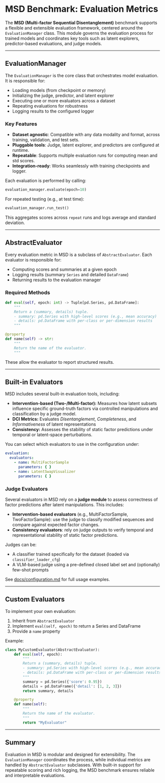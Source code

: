 # MSD Benchmark: Evaluation Metrics

The **MSD (Multi-factor Sequential Disentanglement)** benchmark supports a flexible and extensible evaluation framework, centered around the `EvaluationManager` class. This module governs the evaluation process for trained models and coordinates key tools such as latent explorers, predictor-based evaluations, and judge models.

---

## EvaluationManager

The `EvaluationManager` is the core class that orchestrates model evaluation. It is responsible for:

- Loading models (from checkpoint or memory)
- Initializing the judge, predictor, and latent explorer
- Executing one or more evaluators across a dataset
- Repeating evaluations for robustness
- Logging results to the configured logger

### Key Features

- **Dataset agnostic**: Compatible with any data modality and format, across training, validation, and test sets.
- **Pluggable tools**: Judge, latent explorer, and predictors are configured at runtime.
- **Repeatable**: Supports multiple evaluation runs for computing mean and std scores.
- **Integration-ready**: Works seamlessly with training checkpoints and logger.

Each evaluation is performed by calling:

```python
evaluation_manager.evaluate(epoch=10)
```

For repeated testing (e.g., at test time):

```python
evaluation_manager.run_test()
```

This aggregates scores across `repeat` runs and logs average and standard deviation.

---

## AbstractEvaluator

Every evaluation metric in MSD is a subclass of `AbstractEvaluator`. Each evaluator is responsible for:

- Computing scores and summaries at a given epoch
- Logging results (summary `Series` and detailed `DataFrame`)
- Returning results to the evaluation manager

### Required Methods

```python
def eval(self, epoch: int) -> Tuple[pd.Series, pd.DataFrame]:
    """
    Return a (summary, details) tuple.
    - summary: pd.Series with high-level scores (e.g., mean accuracy)
    - details: pd.DataFrame with per-class or per-dimension results
    """
```

```python
@property
def name(self) -> str:
    """
    Return the name of the evaluator.
    """
```

These allow the evaluator to report structured results.

---

## Built-in Evaluators

MSD includes several built-in evaluation tools, including:

- **Intervention-based (Two-/Multi-factor):** Measures how latent subsets influence specific ground-truth factors via controlled manipulations and classification by a judge model.
- **DCI Metrics:** Evaluates _Disentanglement_, _Completeness_, and _Informativeness_ of latent representations
- **Consistency:** Assesses the stability of static factor predictions under temporal or latent-space perturbations.

You can select which evaluators to use in the configuration under:

```yaml
evaluation:
  evaluators:
    - name: MultiFactorSample
      parameters: { }
    - name: LatentSwapVisualizer
      parameters: { }
```

### Judge Evaluators

Several evaluators in MSD rely on a **judge module** to assess correctness of factor predictions after latent manipulations. This includes:

- **Intervention-based evaluators** (e.g., MultiFactorSample, TwoFactorSample): use the judge to classify modified sequences and compare against expected factor changes.
- **Consistency evaluators**: rely on judge outputs to verify temporal and representational stability of static factor predictions.

Judges can be:
- A classifier trained specifically for the dataset (loaded via `classifier_loader_cfg`)
- A VLM-based judge using a pre-defined closed label set and (optionally) few-shot prompts

See [docs/configuration.md](configuration.md) for full usage examples.

---

## Custom Evaluators

To implement your own evaluation:

1. Inherit from `AbstractEvaluator`
2. Implement `eval(self, epoch)` to return a Series and DataFrame
3. Provide a `name` property

Example:

```python
class MyCustomEvaluator(AbstractEvaluator):
    def eval(self, epoch):
        """
        Return a (summary, details) tuple.
        - summary: pd.Series with high-level scores (e.g., mean accuracy)
        - details: pd.DataFrame with per-class or per-dimension results
        """
        summary = pd.Series({'score': 0.95})
        details = pd.DataFrame({'detail': [1, 2, 3]})
        return summary, details

    @property
    def name(self):
        """
        Return the name of the evaluator.
        """
        return "MyEvaluator"
```

---

## Summary

Evaluation in MSD is modular and designed for extensibility. The `EvaluationManager` coordinates the process, while individual metrics are handled by `AbstractEvaluator` subclasses. With built-in support for repeatable scoring and rich logging, the MSD benchmark ensures reliable and interpretable evaluations.